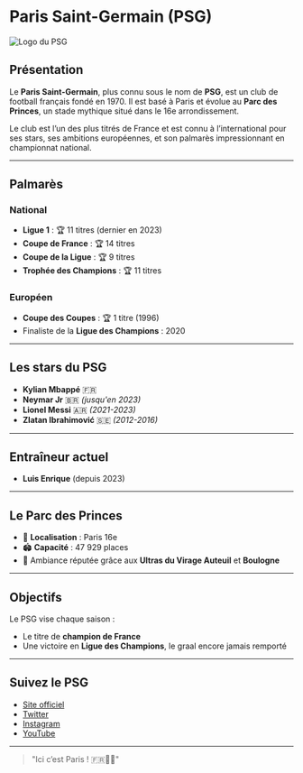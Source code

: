 # Paris Saint-Germain (PSG)

![Logo du PSG](https://upload.wikimedia.org/wikipedia/fr/thumb/a/a7/Paris_Saint-Germain_Logo.svg/1200px-Paris_Saint-Germain_Logo.svg.png)

## Présentation

Le **Paris Saint-Germain**, plus connu sous le nom de **PSG**, est un club de football français fondé en 1970. Il est basé à Paris et évolue au **Parc des Princes**, un stade mythique situé dans le 16e arrondissement.

Le club est l’un des plus titrés de France et est connu à l’international pour ses stars, ses ambitions européennes, et son palmarès impressionnant en championnat national.

---

## Palmarès

### National

- **Ligue 1** : 🏆 11 titres (dernier en 2023)
- **Coupe de France** : 🏆 14 titres
- **Coupe de la Ligue** : 🏆 9 titres
- **Trophée des Champions** : 🏆 11 titres

### Européen

- **Coupe des Coupes** : 🏆 1 titre (1996)
- Finaliste de la **Ligue des Champions** : 2020

---

## Les stars du PSG

- **Kylian Mbappé** 🇫🇷
- **Neymar Jr** 🇧🇷 *(jusqu'en 2023)*
- **Lionel Messi** 🇦🇷 *(2021-2023)*
- **Zlatan Ibrahimović** 🇸🇪 *(2012-2016)*

---

## Entraîneur actuel

- **Luis Enrique** (depuis 2023)

---

## Le Parc des Princes

- 📍 **Localisation** : Paris 16e
- 🏟️ **Capacité** : 47 929 places
- 🎉 Ambiance réputée grâce aux **Ultras du Virage Auteuil** et **Boulogne**

---

## Objectifs

Le PSG vise chaque saison :
- Le titre de **champion de France**
- Une victoire en **Ligue des Champions**, le graal encore jamais remporté

---

## Suivez le PSG

- [Site officiel](https://www.psg.fr)
- [Twitter](https://twitter.com/PSG_inside)
- [Instagram](https://www.instagram.com/psg/)
- [YouTube](https://www.youtube.com/user/PSGofficiel)

---

> "Ici c’est Paris ! 🇫🇷🔴🔵"

